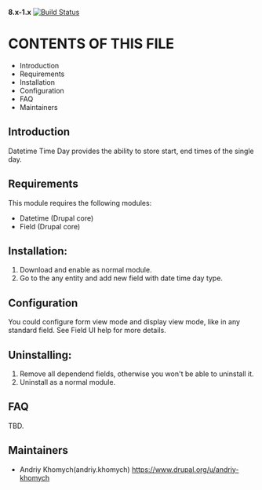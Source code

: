 **8.x-1.x** [![Build Status](https://travis-ci.org/a-kom/date_time_day.svg?branch=8.x-1.x)](https://travis-ci.org/a-kom/date_time_day)

# CONTENTS OF THIS FILE
  
 * Introduction
 * Requirements
 * Installation
 * Configuration
 * FAQ
 * Maintainers
 
## Introduction

Datetime Time Day provides the ability 
to store start, end times of the single day.

## Requirements

This module requires the following modules:

 * Datetime (Drupal core)
 * Field (Drupal core)

## Installation:

1. Download and enable as normal module.
2. Go to the any entity and add new field with date time day type.

## Configuration

You could configure form view mode and display view mode, like in any
standard field. See Field UI help for more details.

## Uninstalling:

1. Remove all dependend fields, otherwise you won't be able to uninstall it.
2. Uninstall as a normal module.

## FAQ

TBD.

## Maintainers

- Andriy Khomych(andriy.khomych) https://www.drupal.org/u/andriy-khomych
